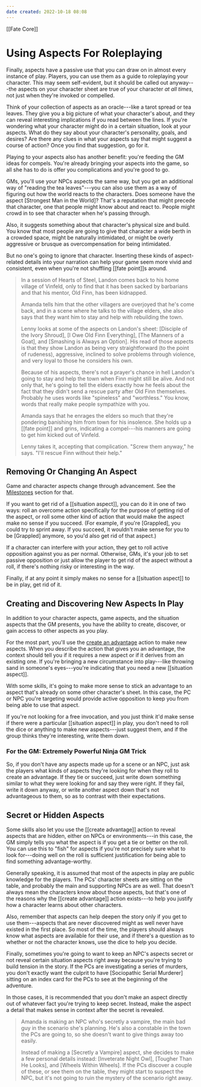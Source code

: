 ```yaml
---
date created: 2022-10-18 08:08
---
```


[[Fate Core]]

# Using Aspects For Roleplaying

Finally, aspects have a passive use that you can draw on in almost every instance of play. Players, you can use them as a guide to roleplaying your character. This may seem self-evident, but it should be called out anyway---the aspects on your character sheet are true of your character _at all times_, not just when they're invoked or compelled.

Think of your collection of aspects as an oracle---like a tarot spread or tea leaves. They give you a big picture of what your character's about, and they can reveal interesting implications if you read between the lines. If you're wondering what your character might do in a certain situation, look at your aspects. What do they say about your character's personality, goals, and desires? Are there any clues in what your aspects say that might suggest a course of action? Once you find that suggestion, go for it.

Playing to your aspects also has another benefit: you're feeding the GM ideas for compels. You're already bringing your aspects into the game, so all she has to do is offer you complications and you're good to go.

GMs, you'll use your NPCs aspects the same way, but you get an additional way of "reading the tea leaves"---you can also use them as a way of figuring out how the world reacts to the characters. Does someone have the aspect [Strongest Man in the World]? That's a reputation that might precede that character, one that people might know about and react to. People might crowd in to see that character when he's passing through.

Also, it suggests something about that character's physical size and build. You know that most people are going to give that character a wide berth in a crowded space, might be naturally intimidated, or might be overly aggressive or brusque as overcompensation for being intimidated.

But no one's going to ignore that character. Inserting these kinds of aspect-related details into your narration can help your game seem more vivid and consistent, even when you're not shuffling [[fate point]]s around.

> In a session of Hearts of Steel, Landon comes back to his home village of Vinfeld, only to find that it has been sacked by barbarians and that his mentor, Old Finn, has been kidnapped.
>
> Amanda tells him that the other villagers are overjoyed that he's come back, and in a scene where he talks to the village elders, she also says that they want him to stay and help with rebuilding the town.
>
> Lenny looks at some of the aspects on Landon's sheet: [Disciple of the Ivory Shroud], [I Owe Old Finn Everything], [The Manners of a Goat], and [Smashing is Always an Option]. His read of those aspects is that they show Landon as being very straightforward (to the point of rudeness), aggressive, inclined to solve problems through violence, and very loyal to those he considers his own.
>
> Because of his aspects, there's not a prayer's chance in hell Landon's going to stay and help the town when Finn might still be alive. And not only that, he's going to tell the elders exactly how he feels about the fact that they didn't send a rescue party after Old Finn themselves. Probably he uses words like "spineless" and "worthless." You know, words that really make people sympathize with you.
>
> Amanda says that he enrages the elders so much that they're pondering banishing him from town for his insolence. She holds up a [[fate point]] and grins, indicating a compel---his manners are going to get him kicked out of Vinfeld.
>
> Lenny takes it, accepting that complication. "Screw them anyway," he says. "I'll rescue Finn without their help."

## Removing Or Changing An Aspect

Game and character aspects change through advancement. See the [Milestones](../advancement-change/index.html "Milestones") section for that.

If you want to get rid of a [[situation aspect]], you can do it in one of two ways: roll an overcome action specifically for the purpose of getting rid of the aspect, or roll some other kind of action that would make the aspect make no sense if you succeed. (For example, if you're [Grappled], you could try to sprint away. If you succeed, it wouldn't make sense for you to be [Grappled] anymore, so you'd also get rid of that aspect.)

If a character can interfere with your action, they get to roll active opposition against you as per normal. Otherwise, GMs, it's your job to set passive opposition or just allow the player to get rid of the aspect without a roll, if there's nothing risky or interesting in the way.

Finally, if at any point it simply makes no sense for a [[situation aspect]] to be in play, get rid of it.

## Creating and Discovering New Aspects In Play

In addition to your character aspects, game aspects, and the situation aspects that the GM presents, you have the ability to create, discover, or gain access to other aspects as you play.

For the most part, you'll use the [create an advantage](../four-actions/index.html "Create An Advantage") action to make new aspects. When you describe the action that gives you an advantage, the context should tell you if it requires a new aspect or if it derives from an existing one. If you're bringing a new circumstance into play---like throwing sand in someone's eyes---you're indicating that you need a new [[situation aspect]].

With some skills, it's going to make more sense to stick an advantage to an aspect that's already on some other character's sheet. In this case, the PC or NPC you're targeting would provide active opposition to keep you from being able to use that aspect.

If you're not looking for a free invocation, and you just think it'd make sense if there were a particular [[situation aspect]] in play, you don't need to roll the dice or anything to make new aspects---just suggest them, and if the group thinks they're interesting, write them down.

### For the GM: Extremely Powerful Ninja GM Trick

So, if you don't have any aspects made up for a scene or an NPC, just ask the players what kinds of aspects they're looking for when they roll to create an advantage. If they tie or succeed, just write down something similar to what they were looking for and say they were right. If they fail, write it down anyway, or write another aspect down that's not advantageous to them, so as to contrast with their expectations.

## Secret or Hidden Aspects

Some skills also let you use the [[create advantage]] action to reveal aspects that are hidden, either on NPCs or environments---in this case, the GM simply tells you what the aspect is if you get a tie or better on the roll. You can use this to "fish" for aspects if you're not precisely sure what to look for---doing well on the roll is sufficient justification for being able to find something advantage-worthy.

Generally speaking, it is assumed that most of the aspects in play are public knowledge for the players. The PCs' character sheets are sitting on the table, and probably the main and supporting NPCs are as well. That doesn't always mean the characters know about those aspects, but that's one of the reasons why the [[create advantage]] action exists---to help you justify how a character learns about other characters.

Also, remember that aspects can help deepen the story only if you get to use them---aspects that are never discovered might as well never have existed in the first place. So most of the time, the players should always know what aspects are available for their use, and if there's a question as to whether or not the character knows, use the dice to help you decide.

Finally, sometimes you're going to want to keep an NPC's aspects secret or not reveal certain situation aspects right away because you're trying to build tension in the story. If the PCs are investigating a series of murders, you don't exactly want the culprit to have [Sociopathic Serial Murderer] sitting on an index card for the PCs to see at the beginning of the adventure.

In those cases, it is recommended that you don't make an aspect directly out of whatever fact you're trying to keep secret. Instead, make the aspect a detail that makes sense in context after the secret is revealed.

> Amanda is making an NPC who's secretly a vampire, the main bad guy in the scenario she's planning. He's also a constable in the town the PCs are going to, so she doesn't want to give things away too easily.
>
> Instead of making a [Secretly a Vampire] aspect, she decides to make a few personal details instead: [Inveterate Night Owl], [Tougher Than He Looks], and [Wheels Within Wheels]. If the PCs discover a couple of these, or see them on the table, they might start to suspect the NPC, but it's not going to ruin the mystery of the scenario right away.

